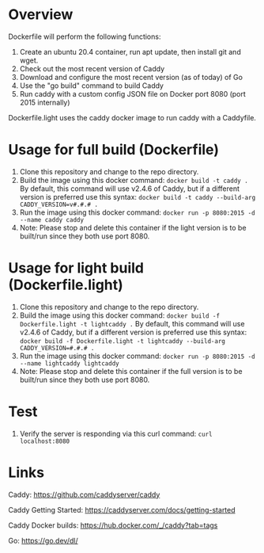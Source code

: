 # Overview

Dockerfile will perform the following functions:

1. Create an ubuntu 20.4 container, run apt update, then install git and wget.
2. Check out the most recent version of Caddy
3. Download and configure the most recent version (as of today) of Go
4. Use the "go build" command to build Caddy
5. Run caddy with a custom config JSON file on Docker port 8080 (port 2015 internally)

Dockerfile.light uses the caddy docker image to run caddy with a Caddyfile.

# Usage for full build (Dockerfile)

1.  Clone this repository and change to the repo directory.
2.  Build the image using this docker command:  ```docker build -t caddy .```  By default, this command will use v2.4.6 of Caddy, but if a different version is preferred use this syntax:  ```docker build -t caddy --build-arg CADDY_VERSION=v#.#.# .```
3.  Run the image using this docker command:  ```docker run -p 8080:2015 -d --name caddy caddy```
4.  Note:  Please stop and delete this container if the light version is to be built/run since they both use port 8080.

# Usage for light build (Dockerfile.light)

1.  Clone this repository and change to the repo directory.
2.  Build the image using this docker command:  ```docker build -f Dockerfile.light -t lightcaddy .```  By default, this command will use v2.4.6 of Caddy, but if a different version is preferred use this syntax:  ```docker build -f Dockerfile.light -t lightcaddy --build-arg CADDY_VERSION=#.#.# .```
3.  Run the image using this docker command:  ```docker run -p 8080:2015 -d --name lightcaddy lightcaddy```
4.  Note:  Please stop and delete this container if the full version is to be built/run since they both use port 8080.

# Test

1.  Verify the server is responding via this curl command:  ```curl localhost:8080```

# Links

Caddy:  https://github.com/caddyserver/caddy

Caddy Getting Started:  https://caddyserver.com/docs/getting-started

Caddy Docker builds:  https://hub.docker.com/_/caddy?tab=tags

Go:   https://go.dev/dl/

